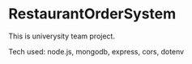 # RestaurantOrderSystem

This is univerysity team project.

Tech used: node.js, mongodb, express, cors, dotenv
